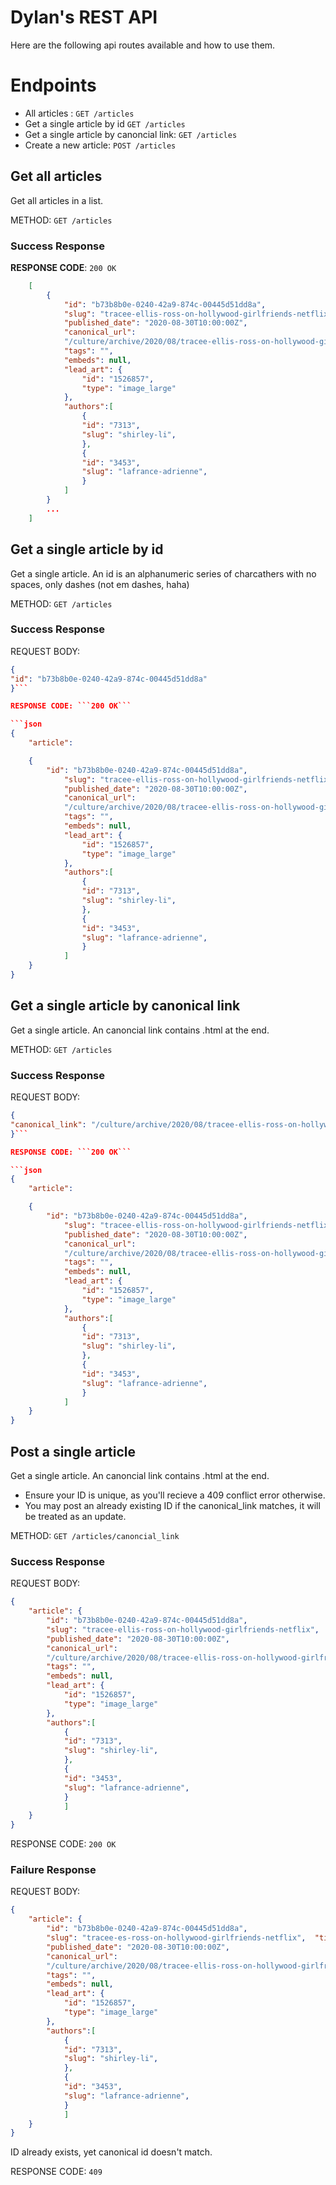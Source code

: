 # Dylan's REST API
Here are the following api routes available and how to use them. 

# Endpoints
* All articles : `GET /articles`
* Get a single article by id `GET /articles`
* Get a single article by canoncial link: `GET /articles`
* Create a new article: `POST /articles`


## Get all articles

Get all articles in a list. 

METHOD: `GET /articles`

### Success Response

**RESPONSE CODE**: `200 OK`

```json
    [
        {
            "id": "b73b8b0e-0240-42a9-874c-00445d51dd8a", 
            "slug": "tracee-ellis-ross-on-hollywood-girlfriends-netflix",  "title": "Tracee Ellis Ross Felt Lost in Hollywood. Then She Changed Course.",  "dek": "The <em>Black-ish </em>star and Emmy nominee figured she’d made it when she scored the lead role in the early-2000s sitcom <em>Girlfriends</em>. But it would be 14 more years before she hit her stride.", 
            "published_date": "2020-08-30T10:00:00Z", 
            "canonical_url": 
            "/culture/archive/2020/08/tracee-ellis-ross-on-hollywood-girlfriends-netflix/615754/",  "word_count": 2068, 
            "tags": "", 
            "embeds": null, 
            "lead_art": { 
                "id": "1526857",
                "type": "image_large" 
            }, 
            "authors":[ 
                { 
                "id": "7313", 
                "slug": "shirley-li", 
                }, 
                { 
                "id": "3453", 
                "slug": "lafrance-adrienne", 
                } 
            ] 
        }
        ...
    ]
```

## Get a single article by id

Get a single article. An id is an alphanumeric series of charcathers with no spaces, only dashes (not em dashes, haha)

METHOD: `GET /articles`

### Success Response
REQUEST BODY:
```json
{
"id": "b73b8b0e-0240-42a9-874c-00445d51dd8a"
}```

RESPONSE CODE: ```200 OK```

```json
{
    "article":

    {
        "id": "b73b8b0e-0240-42a9-874c-00445d51dd8a", 
            "slug": "tracee-ellis-ross-on-hollywood-girlfriends-netflix",  "title": "Tracee Ellis Ross Felt Lost in Hollywood. Then She Changed Course.",  "dek": "The <em>Black-ish </em>star and Emmy nominee figured she’d made it when she scored the lead role in the early-2000s sitcom <em>Girlfriends</em>. But it would be 14 more years before she hit her stride.", 
            "published_date": "2020-08-30T10:00:00Z", 
            "canonical_url": 
            "/culture/archive/2020/08/tracee-ellis-ross-on-hollywood-girlfriends-netflix/615754/",  "word_count": 2068, 
            "tags": "", 
            "embeds": null, 
            "lead_art": { 
                "id": "1526857",
                "type": "image_large" 
            }, 
            "authors":[ 
                { 
                "id": "7313", 
                "slug": "shirley-li", 
                }, 
                { 
                "id": "3453", 
                "slug": "lafrance-adrienne", 
                } 
            ] 
    }
}
```

## Get a single article by canonical link

Get a single article. An canoncial link contains .html at the end. 

METHOD: `GET /articles`

### Success Response
REQUEST BODY:
```json
{
"canonical_link": "/culture/archive/2020/08/tracee-ellis-ross-on-hollywood-girlfriends-netflix/615754"
}```

RESPONSE CODE: ```200 OK```

```json
{
    "article":

    {
        "id": "b73b8b0e-0240-42a9-874c-00445d51dd8a", 
            "slug": "tracee-ellis-ross-on-hollywood-girlfriends-netflix",  "title": "Tracee Ellis Ross Felt Lost in Hollywood. Then She Changed Course.",  "dek": "The <em>Black-ish </em>star and Emmy nominee figured she’d made it when she scored the lead role in the early-2000s sitcom <em>Girlfriends</em>. But it would be 14 more years before she hit her stride.", 
            "published_date": "2020-08-30T10:00:00Z", 
            "canonical_url": 
            "/culture/archive/2020/08/tracee-ellis-ross-on-hollywood-girlfriends-netflix/615754/",  "word_count": 2068, 
            "tags": "", 
            "embeds": null, 
            "lead_art": { 
                "id": "1526857",
                "type": "image_large" 
            }, 
            "authors":[ 
                { 
                "id": "7313", 
                "slug": "shirley-li", 
                }, 
                { 
                "id": "3453", 
                "slug": "lafrance-adrienne", 
                } 
            ] 
    }
}
```

## Post a single article 

Get a single article. An canoncial link contains .html at the end. 

- Ensure your ID is unique, as you'll recieve a 409 conflict error otherwise.
- You may post an already existing ID if the canonical_link matches, it will be treated as an update.

METHOD: `GET /articles/canoncial_link`

### Success Response
REQUEST BODY:
```json
{
    "article": {
        "id": "b73b8b0e-0240-42a9-874c-00445d51dd8a", 
        "slug": "tracee-ellis-ross-on-hollywood-girlfriends-netflix",  "title": "Tracee Ellis Ross Felt Lost in Hollywood. Then She Changed Course.",  "dek": "The <em>Black-ish </em>star and Emmy nominee figured she’d made it when she scored the lead role in the early-2000s sitcom <em>Girlfriends</em>. But it would be 14 more years before she hit her stride.", 
        "published_date": "2020-08-30T10:00:00Z", 
        "canonical_url": 
        "/culture/archive/2020/08/tracee-ellis-ross-on-hollywood-girlfriends-netflix/615754/",  "word_count": 2068, 
        "tags": "", 
        "embeds": null, 
        "lead_art": { 
            "id": "1526857",
            "type": "image_large" 
        }, 
        "authors":[ 
            { 
            "id": "7313", 
            "slug": "shirley-li", 
            }, 
            { 
            "id": "3453", 
            "slug": "lafrance-adrienne", 
            }
            ]
    }
}

```

RESPONSE CODE: ```200 OK```

### Failure Response
REQUEST BODY:
```json
{
    "article": {
        "id": "b73b8b0e-0240-42a9-874c-00445d51dd8a", 
        "slug": "tracee-es-ross-on-hollywood-girlfriends-netflix",  "title": "Tracee Ellis Ross Felt Lost in Hollywood. Then She Changed Course.",  "dek": "The <em>Black-ish </em>star and Emmy nominee figured she’d made it when she scored the lead role in the early-2000s sitcom <em>Girlfriends</em>. But it would be 14 more years before she hit her stride.", 
        "published_date": "2020-08-30T10:00:00Z", 
        "canonical_url": 
        "/culture/archive/2020/08/tracee-ellis-ross-on-hollywood-girlfriends-netflix/615754/",  "word_count": 2068, 
        "tags": "", 
        "embeds": null, 
        "lead_art": { 
            "id": "1526857",
            "type": "image_large" 
        }, 
        "authors":[ 
            { 
            "id": "7313", 
            "slug": "shirley-li", 
            }, 
            { 
            "id": "3453", 
            "slug": "lafrance-adrienne", 
            }
            ]
    }
}

``` 
ID already exists, yet canonical id doesn't match.

RESPONSE CODE: ```409```
